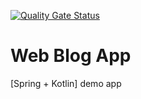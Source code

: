 [![Quality Gate Status](https://sonarcloud.io/api/project_badges/measure?project=AbelAlejandro_blog&metric=alert_status)](https://sonarcloud.io/dashboard?id=AbelAlejandro_blog)

# Web Blog App
[Spring + Kotlin] demo app
